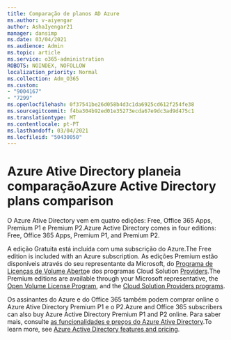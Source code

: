 ```yaml
---
title: Comparação de planos AD Azure
ms.author: v-aiyengar
author: AshaIyengar21
manager: dansimp
ms.date: 03/04/2021
ms.audience: Admin
ms.topic: article
ms.service: o365-administration
ROBOTS: NOINDEX, NOFOLLOW
localization_priority: Normal
ms.collection: Adm_O365
ms.custom:
- "9004167"
- "7299"
ms.openlocfilehash: 0f37541be26d058b4d3c1da6925cd612f254fe38
ms.sourcegitcommit: f4ba304b92ed01e35273ecda67e9dc3ad9d475c1
ms.translationtype: MT
ms.contentlocale: pt-PT
ms.lasthandoff: 03/04/2021
ms.locfileid: "50430050"
---
```

# <a name="azure-active-directory-plans-comparison"></a><span data-ttu-id="d8a66-102">Azure Ative Directory planeia comparação</span><span class="sxs-lookup"><span data-stu-id="d8a66-102">Azure Active Directory plans comparison</span></span>

<span data-ttu-id="d8a66-103">O Azure Ative Directory vem em quatro edições: Free, Office 365 Apps, Premium P1 e Premium P2.</span><span class="sxs-lookup"><span data-stu-id="d8a66-103">Azure Active Directory comes in four editions: Free, Office 365 Apps, Premium P1, and Premium P2.</span></span>

<span data-ttu-id="d8a66-104">A edição Gratuita está incluída com uma subscrição do Azure.</span><span class="sxs-lookup"><span data-stu-id="d8a66-104">The Free edition is included with an Azure subscription.</span></span> <span data-ttu-id="d8a66-105">As edições Premium estão disponíveis através do seu representante da Microsoft, do [Programa de Licenças de Volume Aberto](https://go.microsoft.com/fwlink/?linkid=2110873)e dos programas Cloud Solution [Providers](https://go.microsoft.com/fwlink/?LinkId=614968&clcid=0x409).</span><span class="sxs-lookup"><span data-stu-id="d8a66-105">The Premium editions are available through your Microsoft representative, the [Open Volume License Program](https://go.microsoft.com/fwlink/?linkid=2110873), and the [Cloud Solution Providers programs](https://go.microsoft.com/fwlink/?LinkId=614968&clcid=0x409).</span></span>

<span data-ttu-id="d8a66-106">Os assinantes do Azure e do Office 365 também podem comprar online o Azure Ative Directory Premium P1 e o P2.</span><span class="sxs-lookup"><span data-stu-id="d8a66-106">Azure and Office 365 subscribers can also buy Azure Active Directory Premium P1 and P2 online.</span></span> <span data-ttu-id="d8a66-107">Para saber mais, consulte [as funcionalidades e preços do Azure Ative Directory](https://go.microsoft.com/fwlink/?linkid=2081447).</span><span class="sxs-lookup"><span data-stu-id="d8a66-107">To learn more, see [Azure Active Directory features and pricing](https://go.microsoft.com/fwlink/?linkid=2081447).</span></span>
